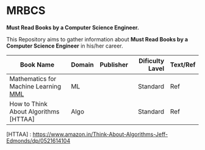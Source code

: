 # MRBCS
**Must Read Books by a Computer Science Engineer.**


This Repository aims to gather information about **Must Read Books by a Computer Science Engineer** in his/her career.







| Book Name                                                     | Domain    | Publisher |  Dificulty Lavel |  Text/Ref     |
|---------------------------------------------------------------|:----------|----------:|-----------------:|:--------------|
| Mathematics for Machine Learning    [MML]                     |     ML    |           |      Standard    |      Ref      | 
| How to Think About Algorithms       [HTTAA]                   |  Algo     |           |      Standard    |      Ref      | 






[MML]: https://mml-book.github.io/

[HTTAA] : https://www.amazon.in/Think-About-Algorithms-Jeff-Edmonds/dp/0521614104
